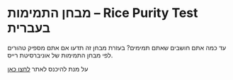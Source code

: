 # מבחן התמימות – Rice Purity Test בעברית
 עד כמה אתם חושבים שאתם תמימים? בעזרת מבחן זה תדעו אם אתם מספיק טהורים לפי מבחן התמימות של אוניברסיטת רייס.

על מנת להיכנס לאתר [לחצו כאן](https://purity-test.talisrae.li)
